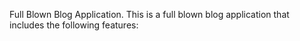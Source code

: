 Full Blown Blog Application.
This is a full blown blog application that includes the following features: